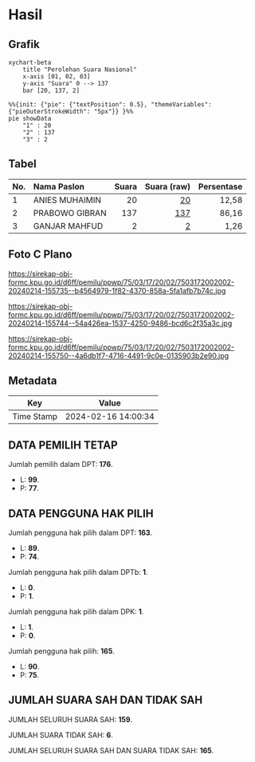 # Hasil

## Grafik

```mermaid
xychart-beta
    title "Perolehan Suara Nasional"
    x-axis [01, 02, 03]
    y-axis "Suara" 0 --> 137
    bar [20, 137, 2]
```

```mermaid
%%{init: {"pie": {"textPosition": 0.5}, "themeVariables": {"pieOuterStrokeWidth": "5px"}} }%%
pie showData
    "1" : 20
    "2" : 137
    "3" : 2
```

## Tabel

| No. | Nama Paslon    | Suara | Suara (raw) | Persentase |
|:--- |:-------------- | -----:| -----------:| ----------:|
| 1   | ANIES MUHAIMIN | 20    | [20][p-1]   | 12,58      |
| 2   | PRABOWO GIBRAN | 137   | [137][p-2]  | 86,16      |
| 3   | GANJAR MAHFUD  | 2     | [2][p-3]    | 1,26       |


[p-1]: https://github.com/gigit-pemilu/pemilu-2024/blob/main/pilpres/hitung-suara/sub/75-gorontalo/sub/03-bone-bolango/sub/17-bulawa/sub/2002-kaidundu-barat/sub/002-tps/sub/paslon-1.txt
[p-2]: https://github.com/gigit-pemilu/pemilu-2024/blob/main/pilpres/hitung-suara/sub/75-gorontalo/sub/03-bone-bolango/sub/17-bulawa/sub/2002-kaidundu-barat/sub/002-tps/sub/paslon-2.txt
[p-3]: https://github.com/gigit-pemilu/pemilu-2024/blob/main/pilpres/hitung-suara/sub/75-gorontalo/sub/03-bone-bolango/sub/17-bulawa/sub/2002-kaidundu-barat/sub/002-tps/sub/paslon-3.txt

## Foto C Plano

https://sirekap-obj-formc.kpu.go.id/d6ff/pemilu/ppwp/75/03/17/20/02/7503172002002-20240214-155735--b4564979-1f82-4370-858a-5fa1afb7b74c.jpg

https://sirekap-obj-formc.kpu.go.id/d6ff/pemilu/ppwp/75/03/17/20/02/7503172002002-20240214-155744--54a426ea-1537-4250-9486-bcd6c2f35a3c.jpg

https://sirekap-obj-formc.kpu.go.id/d6ff/pemilu/ppwp/75/03/17/20/02/7503172002002-20240214-155750--4a6db1f7-4716-4491-9c0e-0135903b2e90.jpg


## Metadata

| Key        | Value               |
| ---------- | ------------------- |
| Time Stamp | 2024-02-16 14:00:34 |


## DATA PEMILIH TETAP

Jumlah pemilih dalam DPT: **176**.
 * L: **99**.
 * P: **77**.

## DATA PENGGUNA HAK PILIH

Jumlah pengguna hak pilih dalam DPT: **163**.
 * L: **89**.
 * P: **74**.

Jumlah pengguna hak pilih dalam DPTb: **1**.
 * L: **0**.
 * P: **1**.

Jumlah pengguna hak pilih dalam DPK: **1**.
 * L: **1**.
 * P: **0**.

Jumlah pengguna hak pilih: **165**.
 * L: **90**.
 * P: **75**.

## JUMLAH SUARA SAH DAN TIDAK SAH

JUMLAH SELURUH SUARA SAH: **159**.

JUMLAH SUARA TIDAK SAH: **6**.

JUMLAH SELURUH SUARA SAH DAN SUARA TIDAK SAH: **165**.


